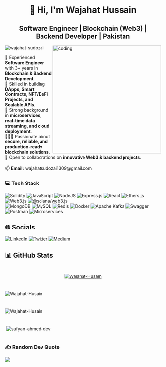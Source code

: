 <h1 align="center">👋 Hi, I'm Wajahat Hussain</h1>
<h2 align="center">Software Engineer | Blockchain (Web3) | Backend Developer | Pakistan</h2>
<img align="right" alt="coding" width="350" src="https://i.pinimg.com/originals/50/83/e0/5083e0a2a7dcaae07c142e8b87036a27.gif"/>
<p align="left"> <img src="https://komarev.com/ghpvc/?username=wajahat-sudozai&label=Profile%20views&color=0e75b6&style=flat" alt="wajahat-sudozai" /> </p>
💼 Experienced <b>Software Engineer</b> with 3+ years in <b>Blockchain & Backend Development</b>. <br>
🎯 Skilled in building <b>DApps, Smart Contracts, NFT/DeFi Projects, and Scalable APIs</b>. <br>
💪 Strong background in <b>microservices, real-time data streaming, and cloud deployment</b>. <br>
👩🏻‍💻 Passionate about <b>secure, reliable, and production-ready blockchain solutions</b>. <br>
🤝 Open to collaborations on <b>innovative Web3 & backend projects</b>. <br><br>
📫 <b>Email:</b> wajahatsudozai1309@gmail.com  

### 💻 Tech Stack
![Solidity](https://img.shields.io/badge/Solidity-%23363636.svg?style=for-the-badge&logo=solidity&logoColor=white) 
![JavaScript](https://img.shields.io/badge/javascript-%23323330.svg?style=for-the-badge&logo=javascript&logoColor=%23F7DF1E) 
![NodeJS](https://img.shields.io/badge/node.js-6DA55F?style=for-the-badge&logo=node.js&logoColor=white) 
![Express.js](https://img.shields.io/badge/express.js-%23404d59.svg?style=for-the-badge&logo=express&logoColor=%2361DAFB) 
![React](https://img.shields.io/badge/react-%2320232a.svg?style=for-the-badge&logo=react&logoColor=%2361DAFB) 
![Ethers.js](https://img.shields.io/badge/Ethers-%23363636.svg?style=for-the-badge&logo=ethers&logoColor=white) 
![Web3.js](https://img.shields.io/badge/Web3-%23363636.svg?style=for-the-badge&logo=web3.js&logoColor=white) 
![@solana/web3.js](https://img.shields.io/badge/Solana-%23363636.svg?style=for-the-badge&logo=solana&logoColor=white)  
![MongoDB](https://img.shields.io/badge/MongoDB-%234ea94b.svg?style=for-the-badge&logo=mongodb&logoColor=white) 
![MySQL](https://img.shields.io/badge/mysql-%2300f.svg?style=for-the-badge&logo=mysql&logoColor=white) 
![Redis](https://img.shields.io/badge/Redis-%23DC382D.svg?style=for-the-badge&logo=redis&logoColor=white) 
![Docker](https://img.shields.io/badge/Docker-%230db7ed.svg?style=for-the-badge&logo=docker&logoColor=white) 
![Apache Kafka](https://img.shields.io/badge/Apache%20Kafka-000000.svg?style=for-the-badge&logo=apache-kafka&logoColor=white) 
![Swagger](https://img.shields.io/badge/Swagger-%23Clojure.svg?style=for-the-badge&logo=swagger&logoColor=white) 
![Postman](https://img.shields.io/badge/Postman-FF6C37?style=for-the-badge&logo=postman&logoColor=white)
![Microservices](https://img.shields.io/badge/Microservices-%2300A4EF.svg?style=for-the-badge&logoColor=white)

## 🌐 Socials
[![LinkedIn](https://img.shields.io/badge/LinkedIn-%230077B5.svg?logo=linkedin&logoColor=white)](https://linkedin.com/in/wajahat-hussain-376a9321a/) 
[![Twitter](https://img.shields.io/badge/Twitter-%231DA1F2.svg?logo=Twitter&logoColor=white)](https://twitter.com/wajahat_sudozai)
[![Medium](https://img.shields.io/badge/Medium-000000?logo=medium&logoColor=white)](https://medium.com/@Wajahat_Hussain_)  



## 📊 GitHub Stats
<h1 align="center"></h1> <p align="center"> <a href="https://github.com/ryo-ma/github-profile-trophy"><img src="https://github-profile-trophy.vercel.app/?username=Wajahat-Husain" alt="Wajahat-Husain"/></a></p> <h1 align="center"></h1> <p><img align="center" src="https://github-readme-stats.vercel.app/api/top-langs?username=Wajahat-Husain&show_icons=true&locale=en&layout=compact" alt="Wajahat-Husain" /></p> <h1></h1> <p><img align="center" src="https://github-readme-streak-stats.herokuapp.com/?user=Wajahat-Husain&" alt="Wajahat-Husain" /></p> <h1></h1> <p>&nbsp;<img align="center" src="https://github-readme-stats.vercel.app/api?username=Wajahat-Husain&show_icons=true&locale=en" alt="sufyan-ahmed-dev" /></p> <h1></h1>


### ✍️ Random Dev Quote
![](https://quotes-github-readme.vercel.app/api?type=vetical&theme=radical)














